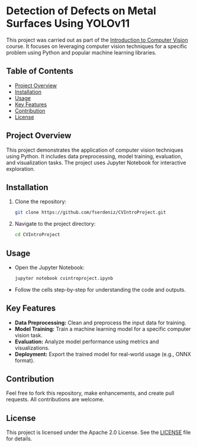 # Detection of Defects on Metal Surfaces Using YOLOv11
This project was carried out as part of the [Introduction to Computer Vision](https://ects.kocaeli.edu.tr/ders.cfm?Dilid=1&Bolumid=0207&Katalog=0207388&DipTur=F0CE422899CD37C8897415E1E1B516EC&Yariyil=5) course. It focuses on leveraging computer vision techniques for a specific problem using Python and popular machine learning libraries.

## Table of Contents
- [Project Overview](#project-overview)
- [Installation](#installation)
- [Usage](#usage)
- [Key Features](#key-features)
- [Contribution](#contribution)
- [License](#license)

## Project Overview
This project demonstrates the application of computer vision techniques using Python. It includes data preprocessing, model training, evaluation, and visualization tasks. The project uses Jupyter Notebook for interactive exploration.

## Installation
1. Clone the repository:
   ```bash
   git clone https://github.com/fserdeniz/CVIntroProject.git
   ```
2. Navigate to the project directory:
   ```bash
   cd CVIntroProject
   ```
   
## Usage
- Open the Jupyter Notebook:
   ```bash
   jupyter notebook cvintroproject.ipynb
   ```
- Follow the cells step-by-step for understanding the code and outputs.

## Key Features
- **Data Preprocessing:** Clean and preprocess the input data for training.
- **Model Training:** Train a machine learning model for a specific computer vision task.
- **Evaluation:** Analyze model performance using metrics and visualizations.
- **Deployment:** Export the trained model for real-world usage (e.g., ONNX format).

## Contribution
Feel free to fork this repository, make enhancements, and create pull requests. All contributions are welcome.

## License
This project is licensed under the Apache 2.0 License. See the [LICENSE](LICENSE) file for details.
